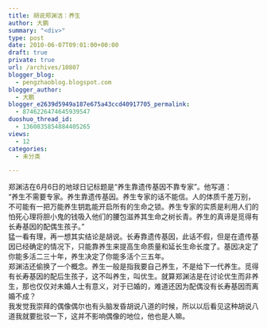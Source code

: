 ```yaml
---
title: 胡说郑渊洁：养生
author: 大鹏
summary: "<div>"
type: post
date: 2010-06-07T09:01:00+00:00
draft: true
private: true
url: /archives/10807
blogger_blog:
  - pengzhaoblog.blogspot.com
blogger_author:
  - 大鹏
blogger_e2639d5949a187e675a43ccd40917705_permalink:
  - 8746226474645939547
duoshuo_thread_id:
  - 1360835854884405265
views:
  - 12
categories:
  - 未分类

---
```

<div>
  郑渊洁在6月6日的地球日记标题是“养生靠遗传基因不靠专家”。他写道：
</div>

<div>
</div>

<div>
  &#8220;养生不需要专家。养生靠遗传基因。养生专家的话不能信。人的体质千差万别，不可能有一把万能养生钥匙能开启所有的生命之锁。养生专家的实质是利用人们的怕死心理将胆小鬼的钱吸入他们的腰包滋养其生命之树长青。养生的真谛是觅得有长寿基因的配偶生孩子。&#8221;
</div>

<div>
</div>

<div>
  猛一看有理，再一想其实结论是胡说。长寿靠遗传基因，此话不假，但是在遗传基因已经确定的情况下，只能靠养生来提高生命质量和延长生命长度了。基因决定了你能多活二三十年，养生决定了你能多活个三五年。
</div>

<div>
</div>

<div>
  郑渊洁还偷换了一个概念。养生一般是指我要自己养生，不是给下一代养生。觅得有长寿基因的配后生孩子，这不叫养生，叫优生。就算郑渊洁是在讨论优生而非养生，那也仅仅对未婚人士有意义，对于已婚的，难道还因为配偶没有长寿基因而离婚不成？
</div>

<div>
</div>

<div>
  我发觉我崇拜的偶像偶尔也有头脑发昏胡说八道的时候，所以以后看见这种胡说八道我就要批驳一下，这并不影响偶像的地位，他也是人嘛。
</div>

